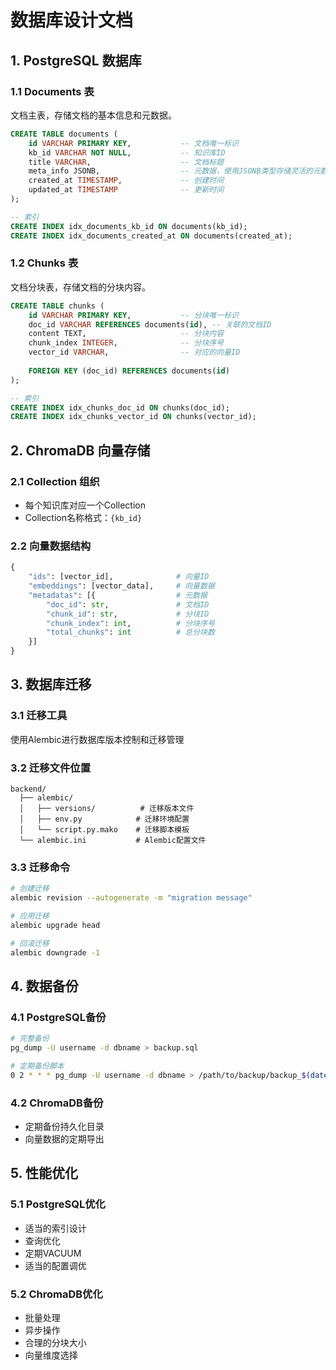 # 数据库设计文档

## 1. PostgreSQL 数据库

### 1.1 Documents 表
文档主表，存储文档的基本信息和元数据。

```sql
CREATE TABLE documents (
    id VARCHAR PRIMARY KEY,           -- 文档唯一标识
    kb_id VARCHAR NOT NULL,           -- 知识库ID
    title VARCHAR,                    -- 文档标题
    meta_info JSONB,                  -- 元数据，使用JSONB类型存储灵活的元数据
    created_at TIMESTAMP,             -- 创建时间
    updated_at TIMESTAMP              -- 更新时间
);

-- 索引
CREATE INDEX idx_documents_kb_id ON documents(kb_id);
CREATE INDEX idx_documents_created_at ON documents(created_at);
```

### 1.2 Chunks 表
文档分块表，存储文档的分块内容。

```sql
CREATE TABLE chunks (
    id VARCHAR PRIMARY KEY,           -- 分块唯一标识
    doc_id VARCHAR REFERENCES documents(id), -- 关联的文档ID
    content TEXT,                     -- 分块内容
    chunk_index INTEGER,              -- 分块序号
    vector_id VARCHAR,                -- 对应的向量ID
    
    FOREIGN KEY (doc_id) REFERENCES documents(id)
);

-- 索引
CREATE INDEX idx_chunks_doc_id ON chunks(doc_id);
CREATE INDEX idx_chunks_vector_id ON chunks(vector_id);
```

## 2. ChromaDB 向量存储

### 2.1 Collection 组织
- 每个知识库对应一个Collection
- Collection名称格式：`{kb_id}`

### 2.2 向量数据结构
```python
{
    "ids": [vector_id],              # 向量ID
    "embeddings": [vector_data],     # 向量数据
    "metadatas": [{                  # 元数据
        "doc_id": str,               # 文档ID
        "chunk_id": str,             # 分块ID
        "chunk_index": int,          # 分块序号
        "total_chunks": int          # 总分块数
    }]
}
```

## 3. 数据库迁移

### 3.1 迁移工具
使用Alembic进行数据库版本控制和迁移管理

### 3.2 迁移文件位置
```
backend/
  ├── alembic/
  │   ├── versions/          # 迁移版本文件
  │   ├── env.py            # 迁移环境配置
  │   └── script.py.mako    # 迁移脚本模板
  └── alembic.ini           # Alembic配置文件
```

### 3.3 迁移命令
```bash
# 创建迁移
alembic revision --autogenerate -m "migration message"

# 应用迁移
alembic upgrade head

# 回滚迁移
alembic downgrade -1
```

## 4. 数据备份

### 4.1 PostgreSQL备份
```bash
# 完整备份
pg_dump -U username -d dbname > backup.sql

# 定期备份脚本
0 2 * * * pg_dump -U username -d dbname > /path/to/backup/backup_$(date +\%Y\%m\%d).sql
```

### 4.2 ChromaDB备份
- 定期备份持久化目录
- 向量数据的定期导出

## 5. 性能优化

### 5.1 PostgreSQL优化
- 适当的索引设计
- 查询优化
- 定期VACUUM
- 适当的配置调优

### 5.2 ChromaDB优化
- 批量处理
- 异步操作
- 合理的分块大小
- 向量维度选择
